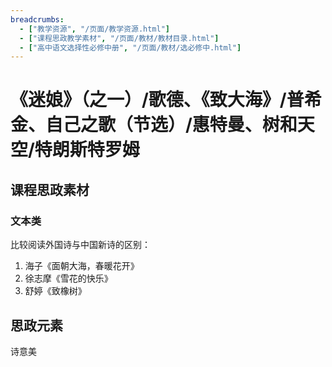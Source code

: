 ```yaml
---
breadcrumbs:
  - ["教学资源", "/页面/教学资源.html"]
  - ["课程思政教学素材", "/页面/教材/教材目录.html"]
  - ["高中语文选择性必修中册", "/页面/教材/选必修中.html"]
---
```


# 《迷娘》（之一）/歌德、《致大海》/普希金、自己之歌（节选）/惠特曼、树和天空/特朗斯特罗姆

## 课程思政素材

### 文本类

比较阅读外国诗与中国新诗的区别：

1. 海子《面朝大海，春暖花开》
2. 徐志摩《雪花的快乐》
3. 舒婷《致橡树》

## 思政元素

诗意美
